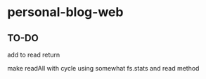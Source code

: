 # personal-blog-web

## TO-DO

add to read return

make readAll with cycle using somewhat fs.stats and read method